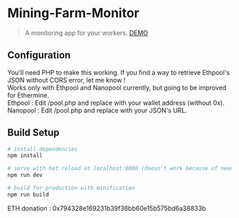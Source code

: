 # Mining-Farm-Monitor

> A monitoring app for your workers.
[DEMO](https://monitor.blockchainvest.io)


## Configuration

You'll need PHP to make this working. If you find a way to retrieve Ethpool's JSON without CORS error, let me know !  
Works only with Ethpool and Nanopool currently, but going to be improved for Ethermine.  
Ethpool : Edit /pool.php and replace with your wallet address (without 0x).  
Nanopool : Edit /pool.php and replace with your JSON's URL.


## Build Setup

``` bash
# install dependencies
npm install

# serve with hot reload at localhost:8080 (doesn't work because of needed PHP socket, use pool.json for tests)
npm run dev

# build for production with minification
npm run build
```

ETH donation : 0x794328e169231b39f36bb60e15b575bd6a38833b
